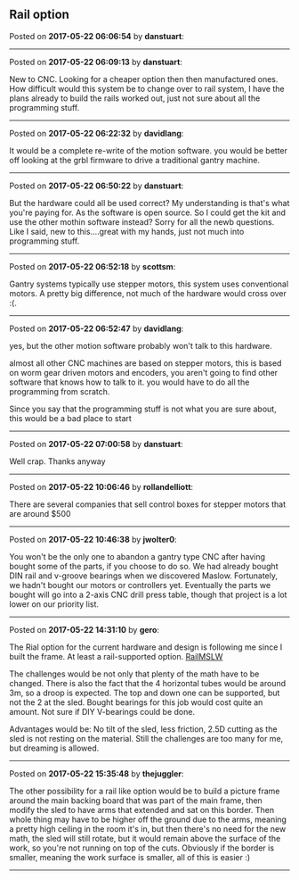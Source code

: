 ## Rail option
Posted on **2017-05-22 06:06:54** by **danstuart**:



---

Posted on **2017-05-22 06:09:13** by **danstuart**:

New to CNC. Looking for a cheaper option then then manufactured ones. How difficult would this system be to change over to rail system, I have the plans already to build the rails worked out, just not sure about all the programming stuff.

---

Posted on **2017-05-22 06:22:32** by **davidlang**:

It would be a complete re-write of the motion software. you would be better off looking at the grbl firmware to drive a traditional gantry machine.

---

Posted on **2017-05-22 06:50:22** by **danstuart**:

But the hardware could all be used correct? My understanding is that's what you're paying for. As the software is open source. So I could get the kit and use the other mothin software instead? Sorry for all the newb questions. Like I said, new to this....great with my hands, just not much into programming stuff.

---

Posted on **2017-05-22 06:52:18** by **scottsm**:

Gantry systems typically use stepper motors, this system uses conventional motors. A pretty big difference, not much of the hardware would cross over :(.

---

Posted on **2017-05-22 06:52:47** by **davidlang**:

yes, but the other motion software probably won't talk to this hardware.



almost all other CNC machines are based on stepper motors, this is based on worm gear driven motors and encoders, you aren't going to find other software that knows how to talk to it. you would have to do all the programming from scratch.



Since you say that the programming stuff is not what you are sure about, this would be a bad place to start

---

Posted on **2017-05-22 07:00:58** by **danstuart**:

Well crap. Thanks anyway

---

Posted on **2017-05-22 10:06:46** by **rollandelliott**:

There are several companies that sell control boxes for stepper motors that are around $500

---

Posted on **2017-05-22 10:46:38** by **jwolter0**:

You won't be the only one to abandon a gantry type CNC after having bought some of the parts, if you choose to do so.  We had already bought DIN rail and v-groove bearings when we discovered Maslow.  Fortunately, we hadn't bought our motors or controllers yet.  Eventually the parts we bought will go into a 2-axis CNC drill press table, though that project is a lot lower on our priority list.

---

Posted on **2017-05-22 14:31:10** by **gero**:

The Rial option for the current hardware and design is following me since I built the frame. At least a rail-supported option.  [RailMSLW](../../images/3N/fZ/3NfZ_railmslw.jpg.jpg) 

The challenges would be not only that plenty of the math have to be changed. There is also the fact that the 4 horizontal tubes would be around 3m, so a droop is expected. The top and down one can be supported, but not the 2 at the sled. Bought bearings for this job would cost quite an amount. Not sure if DIY V-bearings could be done.

Advantages would be: No tilt of the sled, less friction, 2.5D cutting as the sled is not resting on the material. Still the challenges are too many for me, but dreaming is allowed.

---

Posted on **2017-05-22 15:35:48** by **thejuggler**:

The other possibility for a rail like option would be to build a picture frame around the main backing board that was part of the main frame, then modify the sled to have arms that extended and sat on this border.  Then whole thing may have to be higher off the ground due to the arms, meaning a pretty high ceiling in the room it's in, but then there's no need for the new math, the sled will still rotate, but it would remain above the surface of the work, so you're not running on top of the cuts.  Obviously if the border is smaller,  meaning the work surface is smaller, all of this is easier :)

---

